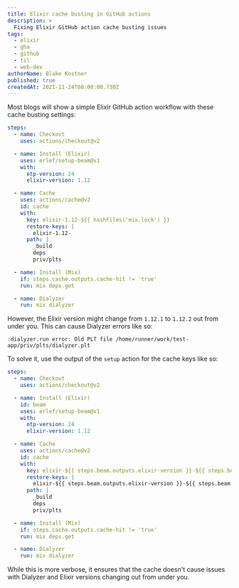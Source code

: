 ```yaml
---
title: Elixir cache busting in GitHub actions
description: >
  Fixing Elixir GitHub action cache busting issues
tags:
  - elixir
  - gha
  - github
  - til
  - web-dev
authorName: Blake Kostner
published: true
createdAt: 2021-11-24T08:00:00.730Z
---
```


Most blogs will show a simple Elixir GitHub action workflow with these cache busting settings:

```yaml
steps:
  - name: Checkout
    uses: actions/checkout@v2

  - name: Install (Elixir)
    uses: erlef/setup-beam@v1
    with:
      otp-version: 24
      elixir-version: 1.12

  - name: Cache
    uses: actions/cache@v2
    id: cache
    with:
      key: elixir-1.12-${{ hashFiles('mix.lock') }}
      restore-keys: |
        elixir-1.12-
      path: |
        _build
        deps
        priv/plts

  - name: Install (Mix)
    if: steps.cache.outputs.cache-hit != 'true'
    run: mix deps.get

  - name: Dialyzer
    run: mix dialyzer
```

However, the Elixir version might change from `1.12.1` to `1.12.2` out from under you. This can cause Dialyzer errors like so:

```text
:dialyzer.run error: Old PLT file /home/runner/work/test-app/priv/plts/dialyzer.plt
```

To solve it, use the output of the `setup` action for the cache keys like so:

```yaml
steps:
  - name: Checkout
    uses: actions/checkout@v2

  - name: Install (Elixir)
    id: beam
    uses: erlef/setup-beam@v1
    with:
      otp-version: 24
      elixir-version: 1.12

  - name: Cache
    uses: actions/cache@v2
    id: cache
    with:
      key: elixir-${{ steps.beam.outputs.elixir-version }}-${{ steps.beam.outputs.otp-version }}-${{ hashFiles('mix.lock') }}
      restore-keys: |
        elixir-${{ steps.beam.outputs.elixir-version }}-${{ steps.beam.outputs.otp-version }}-
      path: |
        _build
        deps
        priv/plts

  - name: Install (Mix)
    if: steps.cache.outputs.cache-hit != 'true'
    run: mix deps.get

  - name: Dialyzer
    run: mix dialyzer
```

While this is more verbose, it ensures that the cache doesn't cause issues with Dialyzer and Elixir versions changing out from under you.
